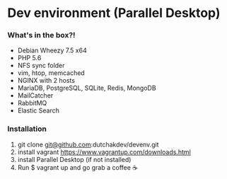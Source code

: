 # Dev environment (Parallel Desktop)

### What's in the box?!
- Debian Wheezy 7.5 x64
- PHP 5.6 
- NFS sync folder
- vim, htop, memcached
- NGINX with 2 hosts
- MariaDB, PostgreSQL, SQLite, Redis, MongoDB
- MailCatcher
- RabbitMQ
- Elastic Search


### Installation
1. git clone git@github.com:dutchakdev/devenv.git
2. install vagrant https://www.vagrantup.com/downloads.html
3. install Parallel Desktop (if not installed)
4. Run $ vagrant up and go grab a coffee ☕️